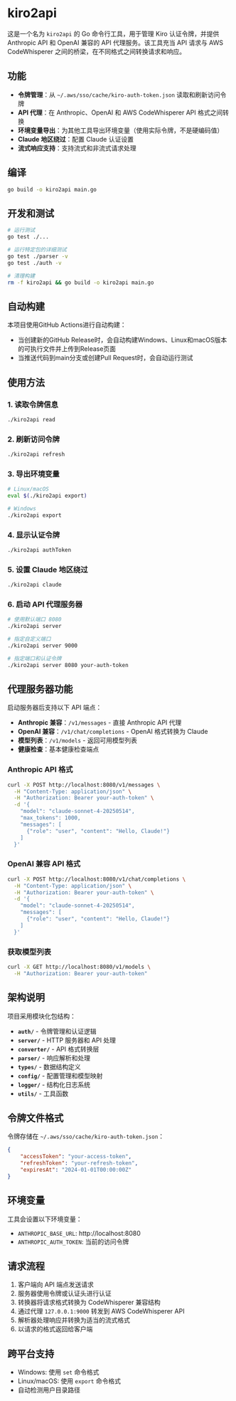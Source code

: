 
# kiro2api

这是一个名为 `kiro2api` 的 Go 命令行工具，用于管理 Kiro 认证令牌，并提供 Anthropic API 和 OpenAI 兼容的 API 代理服务。该工具充当 API 请求与 AWS CodeWhisperer 之间的桥梁，在不同格式之间转换请求和响应。

## 功能

- **令牌管理**：从 `~/.aws/sso/cache/kiro-auth-token.json` 读取和刷新访问令牌
- **API 代理**：在 Anthropic、OpenAI 和 AWS CodeWhisperer API 格式之间转换
- **环境变量导出**：为其他工具导出环境变量（使用实际令牌，不是硬编码值）
- **Claude 地区绕过**：配置 Claude 认证设置
- **流式响应支持**：支持流式和非流式请求处理

## 编译

```bash
go build -o kiro2api main.go
```

## 开发和测试

```bash
# 运行测试
go test ./...

# 运行特定包的详细测试
go test ./parser -v
go test ./auth -v

# 清理构建
rm -f kiro2api && go build -o kiro2api main.go
```

## 自动构建

本项目使用GitHub Actions进行自动构建：

-   当创建新的GitHub Release时，会自动构建Windows、Linux和macOS版本的可执行文件并上传到Release页面
-   当推送代码到main分支或创建Pull Request时，会自动运行测试

## 使用方法

### 1. 读取令牌信息

```bash
./kiro2api read
```

### 2. 刷新访问令牌

```bash
./kiro2api refresh
```

### 3. 导出环境变量

```bash
# Linux/macOS
eval $(./kiro2api export)

# Windows
./kiro2api export
```

### 4. 显示认证令牌

```bash
./kiro2api authToken
```

### 5. 设置 Claude 地区绕过

```bash
./kiro2api claude
```

### 6. 启动 API 代理服务器

```bash
# 使用默认端口 8080
./kiro2api server

# 指定自定义端口
./kiro2api server 9000

# 指定端口和认证令牌
./kiro2api server 8080 your-auth-token
```

## 代理服务器功能

启动服务器后支持以下 API 端点：

- **Anthropic 兼容**：`/v1/messages` - 直接 Anthropic API 代理
- **OpenAI 兼容**：`/v1/chat/completions` - OpenAI 格式转换为 Claude
- **模型列表**：`/v1/models` - 返回可用模型列表
- **健康检查**：基本健康检查端点

### Anthropic API 格式

```bash
curl -X POST http://localhost:8080/v1/messages \
  -H "Content-Type: application/json" \
  -H "Authorization: Bearer your-auth-token" \
  -d '{
    "model": "claude-sonnet-4-20250514",
    "max_tokens": 1000,
    "messages": [
      {"role": "user", "content": "Hello, Claude!"}
    ]
  }'
```

### OpenAI 兼容 API 格式

```bash
curl -X POST http://localhost:8080/v1/chat/completions \
  -H "Content-Type: application/json" \
  -H "Authorization: Bearer your-auth-token" \
  -d '{
    "model": "claude-sonnet-4-20250514",
    "messages": [
      {"role": "user", "content": "Hello, Claude!"}
    ]
  }'
```

### 获取模型列表

```bash
curl -X GET http://localhost:8080/v1/models \
  -H "Authorization: Bearer your-auth-token"
```

## 架构说明

项目采用模块化包结构：

- **`auth/`** - 令牌管理和认证逻辑
- **`server/`** - HTTP 服务器和 API 处理
- **`converter/`** - API 格式转换层
- **`parser/`** - 响应解析和处理
- **`types/`** - 数据结构定义
- **`config/`** - 配置管理和模型映射
- **`logger/`** - 结构化日志系统
- **`utils/`** - 工具函数

## 令牌文件格式

令牌存储在 `~/.aws/sso/cache/kiro-auth-token.json`：

```json
{
    "accessToken": "your-access-token",
    "refreshToken": "your-refresh-token",
    "expiresAt": "2024-01-01T00:00:00Z"
}
```

## 环境变量

工具会设置以下环境变量：

- `ANTHROPIC_BASE_URL`: http://localhost:8080
- `ANTHROPIC_AUTH_TOKEN`: 当前的访问令牌

## 请求流程

1. 客户端向 API 端点发送请求
2. 服务器使用令牌或认证头进行认证
3. 转换器将请求格式转换为 CodeWhisperer 兼容结构
4. 通过代理 `127.0.0.1:9000` 转发到 AWS CodeWhisperer API
5. 解析器处理响应并转换为适当的流式格式
6. 以请求的格式返回给客户端

## 跨平台支持

-   Windows: 使用 `set` 命令格式
-   Linux/macOS: 使用 `export` 命令格式
-   自动检测用户目录路径
